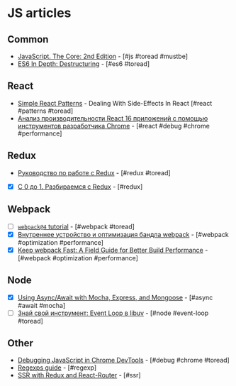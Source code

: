 # JS articles

## Common

* [JavaScript. The Core: 2nd Edition](http://dmitrysoshnikov.com/ecmascript/javascript-the-core-2nd-edition/) - [#js #toread #mustbe]
* [ES6 In Depth: Destructuring](https://hacks.mozilla.org/2015/05/es6-in-depth-destructuring/) - [#es6 #toread]

## React

* [Simple React Patterns](https://lucasmreis.github.io/blog/simple-react-patterns/) - Dealing With Side-Effects In React [#react #patterns #toread]
* [Анализ производительности React 16 приложений с помощью инструментов разработчика Chrome](https://habrahabr.ru/company/ruvds/blog/343888/) - [#react #debug #chrome #performance]

## Redux

* [Руководство по работе с Redux](https://habrahabr.ru/company/mailru/blog/303456/) - [#redux #toread]
* [x] [С 0 до 1. Разбираемся с Redux](https://habrahabr.ru/post/269831/) - [#redux]
  <!-- * []() - [# #toread] -->

## Webpack

* [ ] [`webpack@4` tutorial](https://dev.to/valentinogagliardi/webpack-4-tutorial-all-you-need-to-know-from-0-conf-to-production-mode-40bc) - [#webpack #toread]
* [x] [Внутреннее устройство и оптимизация бандла webpack](https://habrahabr.ru/company/jugru/blog/342842/.com) - [#webpack #optimization #performance]
* [x] [Keep webpack Fast: A Field Guide for Better Build Performance](https://slack.engineering/keep-webpack-fast-a-field-guide-for-better-build-performance-f56a5995e8f1) - [#webpack #optimization #performance]

## Node

* [x] [Using Async/Await with Mocha, Express, and Mongoose](http://thecodebarbarian.com/using-async-await-with-mocha-express-and-mongoose.html) - [#async #await #mocha]
* [ ] [Знай свой инструмент: Event Loop в libuv](https://habrahabr.ru/post/336498/.com) - [#node #event-loop #toread]

## Other

* [Debugging JavaScript in Chrome DevTools](https://developers.google.com/web/tools/chrome-devtools/javascript/) - [#debug #chrome #toread]
* [Regexps guide](https://developer.mozilla.org/ru/docs/Web/JavaScript/Guide/Regular_Expressions) - [#regexp]
* [SSR with Redux and React-Router](https://www.codementor.io/mz026/server-side-rendering-with-redux-and-react-router-8s8en3o7p) - [#ssr]
